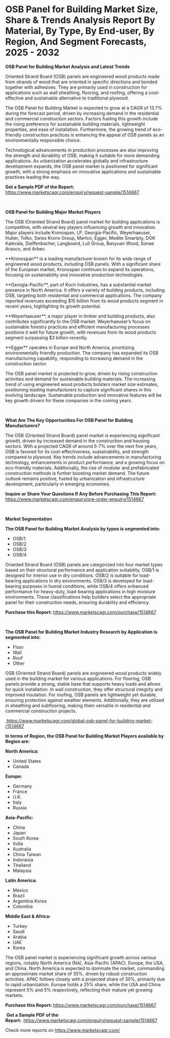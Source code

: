 <p><h1>OSB Panel for Building Market Size, Share & Trends Analysis Report By Material, By Type, By End-user, By Region, And Segment Forecasts, 2025 - 2032</h1></p><p><strong>OSB Panel for Building Market Analysis and Latest Trends</strong></p>
<p><p>Oriented Strand Board (OSB) panels are engineered wood products made from strands of wood that are oriented in specific directions and bonded together with adhesives. They are primarily used in construction for applications such as wall sheathing, flooring, and roofing, offering a cost-effective and sustainable alternative to traditional plywood. </p><p>The OSB Panel for Building Market is expected to grow at a CAGR of 13.7% during the forecast period, driven by increasing demand in the residential and commercial construction sectors. Factors fueling this growth include the rising preference for sustainable building materials, lightweight properties, and ease of installation. Furthermore, the growing trend of eco-friendly construction practices is enhancing the appeal of OSB panels as an environmentally responsible choice. </p><p>Technological advancements in production processes are also improving the strength and durability of OSB, making it suitable for more demanding applications. As urbanization accelerates globally and infrastructure development expands, the OSB panel market is positioned for significant growth, with a strong emphasis on innovative applications and sustainable practices leading the way.</p></p>
<p><strong>Get a Sample PDF of the Report:&nbsp;</strong> <a href="https://www.marketscagr.com/enquiry/request-sample/1514667?utm_campaign=1998&utm_medium=2&utm_source=Github&utm_content=ia&utm_term=17012025&utm_id=osb-panel-for-building">https://www.marketscagr.com/enquiry/request-sample/1514667</a></p>
<p>&nbsp;</p>
<p><strong>OSB Panel for Building Major Market Players</strong></p>
<p><p>The OSB (Oriented Strand Board) panel market for building applications is competitive, with several key players influencing growth and innovation. Major players include Kronospan, LP, Georgia-Pacific, Weyerhaeuser, Huber, Tolko, Swiss Krono Group, Martco, Egger, Medite Smartply, DOK Kalevala, Dieffenbacher, Langboard, Luli Group, Baoyuan Wood, Sonae Arauco, and Arbec.</p><p>**Kronospan** is a leading manufacturer known for its wide range of engineered wood products, including OSB panels. With a significant share of the European market, Kronospan continues to expand its operations, focusing on sustainability and innovative production technologies. </p><p>**Georgia-Pacific**, part of Koch Industries, has a substantial market presence in North America. It offers a variety of building products, including OSB, targeting both residential and commercial applications. The company reported revenues exceeding $15 billion from its wood products segment in recent years, highlighting its growth potential.</p><p>**Weyerhaeuser**, a major player in timber and building products, also contributes significantly to the OSB market. Weyerhaeuser’s focus on sustainable forestry practices and efficient manufacturing processes positions it well for future growth, with revenues from its wood products segment surpassing $3 billion recently.</p><p>**Egger** operates in Europe and North America, prioritizing environmentally friendly production. The company has expanded its OSB manufacturing capability, responding to increasing demand in the construction sector. </p><p>The OSB panel market is projected to grow, driven by rising construction activities and demand for sustainable building materials. The increasing trend of using engineered wood products bolsters market size estimates, positioning leading manufacturers to capture significant shares in this evolving landscape. Sustainable production and innovative features will be key growth drivers for these companies in the coming years.</p></p>
<p>&nbsp;</p>
<p><strong>What Are The Key Opportunities For OSB Panel for Building Manufacturers?</strong></p>
<p><p>The OSB (Oriented Strand Board) panel market is experiencing significant growth, driven by increased demand in the construction and housing sectors. With a projected CAGR of around 5-7% over the next five years, OSB is favored for its cost-effectiveness, sustainability, and strength compared to plywood. Key trends include advancements in manufacturing technology, enhancements in product performance, and a growing focus on eco-friendly materials. Additionally, the rise of modular and prefabricated construction methods is further boosting market demand. The future outlook remains positive, fueled by urbanization and infrastructure development, particularly in emerging economies.</p></p>
<p><strong>Inquire or Share Your Questions If Any Before Purchasing This Report:</strong> <a href="https://www.marketscagr.com/enquiry/pre-order-enquiry/1514667?utm_campaign=1998&utm_medium=2&utm_source=Github&utm_content=ia&utm_term=17012025&utm_id=osb-panel-for-building">https://www.marketscagr.com/enquiry/pre-order-enquiry/1514667</a></p>
<p>&nbsp;</p>
<p><strong>Market Segmentation</strong></p>
<p><strong>The OSB Panel for Building Market Analysis by types is segmented into:</strong></p>
<p><ul><li>OSB/1</li><li>OSB/2</li><li>OSB/3</li><li>OSB/4</li></ul></p>
<p><p>Oriented Strand Board (OSB) panels are categorized into four market types based on their structural performance and application suitability. OSB/1 is designed for interior use in dry conditions. OSB/2 is suitable for load-bearing applications in dry environments. OSB/3 is developed for load-bearing purposes in humid conditions, while OSB/4 offers enhanced performance for heavy-duty, load-bearing applications in high moisture environments. These classifications help builders select the appropriate panel for their construction needs, ensuring durability and efficiency.</p></p>
<p><strong>Purchase this Report:&nbsp;</strong><a href="https://www.marketscagr.com/purchase/1514667?utm_campaign=1998&utm_medium=2&utm_source=Github&utm_content=ia&utm_term=17012025&utm_id=osb-panel-for-building">https://www.marketscagr.com/purchase/1514667</a></p>
<p>&nbsp;</p>
<p><strong>The OSB Panel for Building Market Industry Research by Application is segmented into:</strong></p>
<p><ul><li>Floor</li><li>Wall</li><li>Roof</li><li>Other</li></ul></p>
<p><p>OSB (Oriented Strand Board) panels are engineered wood products widely used in the building market for various applications. For flooring, OSB panels provide a strong, stable base that supports heavy loads and allows for quick installation. In wall construction, they offer structural integrity and improved insulation. For roofing, OSB panels are lightweight yet durable, ensuring protection against weather elements. Additionally, they are utilized in sheathing and subflooring, making them versatile in residential and commercial construction projects.</p></p>
<p><a href="https://www.marketscagr.com/global-osb-panel-for-building-market-r1514667?utm_campaign=1998&utm_medium=2&utm_source=Github&utm_content=ia&utm_term=17012025&utm_id=osb-panel-for-building">&nbsp;https://www.marketscagr.com/global-osb-panel-for-building-market-r1514667</a></p>
<p><strong>In terms of Region, the OSB Panel for Building Market Players available by Region are:</strong></p>
<p>
    <p> <strong> North America: </strong>
        <ul>
            <li>United States</li>
            <li>Canada</li>
        </ul>
        </p> 
    <p> <strong> Europe: </strong>
        <ul>
            <li>Germany</li>
            <li>France</li>
            <li>U.K.</li>
            <li>Italy</li>
            <li>Russia</li>
        </ul>
        </p> 
    <p> <strong> Asia-Pacific: </strong>
        <ul>
            <li>China</li>
            <li>Japan</li>
            <li>South Korea</li>
            <li>India</li>
            <li>Australia</li>
            <li>China Taiwan</li>
            <li>Indonesia</li>
            <li>Thailand</li>
            <li>Malaysia</li>
        </ul>
        </p> 
    <p> <strong> Latin America: </strong>
        <ul>
            <li>Mexico</li>
            <li>Brazil</li>
            <li>Argentina Korea</li>
            <li>Colombia</li>
        </ul>
        </p> 
    <p> <strong> Middle East & Africa: </strong>
        <ul>
            <li>Turkey</li>
            <li>Saudi</li>
            <li>Arabia</li>
            <li>UAE</li>
            <li>Korea</li>
        </ul>
    </p>
    </p>
<p><p>The OSB panel market is experiencing significant growth across various regions, notably North America (NA), Asia-Pacific (APAC), Europe, the USA, and China. North America is expected to dominate the market, commanding an approximate market share of 35%, driven by robust construction activities. APAC follows closely with a projected share of 30%, primarily due to rapid urbanization. Europe holds a 25% share, while the USA and China represent 5% and 5% respectively, reflecting their mature yet growing markets.</p></p>
<p><strong>Purchase this Report: </strong><a href="https://www.marketscagr.com/purchase/1514667?utm_campaign=1998&utm_medium=2&utm_source=Github&utm_content=ia&utm_term=17012025&utm_id=osb-panel-for-building">https://www.marketscagr.com/purchase/1514667</a></p>
<p>&nbsp;<strong>Get a Sample PDF of the Report:&nbsp;&nbsp;</strong><a href="https://www.marketscagr.com/enquiry/request-sample/1514667?utm_campaign=1998&utm_medium=2&utm_source=Github&utm_content=ia&utm_term=17012025&utm_id=osb-panel-for-building">https://www.marketscagr.com/enquiry/request-sample/1514667</a></p>
<p><strong></strong></p>
<p>Check more reports on <a href="https://www.marketscagr.com/?utm_campaign=1998&utm_medium=2&utm_source=Github&utm_content=ia&utm_term=17012025&utm_id=osb-panel-for-building">https://www.marketscagr.com/</a></p>